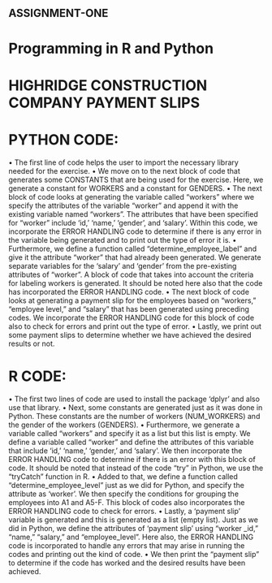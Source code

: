 ## ASSIGNMENT-ONE
# Programming in R and Python 
# HIGHRIDGE CONSTRUCTION COMPANY PAYMENT SLIPS
# PYTHON CODE:
•	The first line of code helps the user to import the necessary library needed for the exercise.
•	We move on to the next block of code that generates some CONSTANTS that are being used for the exercise. Here, we generate a constant for WORKERS and a constant for GENDERS. 
•	The next block of code looks at generating the variable called “workers” where we specify the attributes of the variable “worker” and append it with the existing variable named “workers”. The attributes that have been specified for “worker” include ‘id,’ ‘name,’ ‘gender’, and ‘salary’. Within this code, we incorporate the ERROR HANDLING code to determine if there is any error in the variable being generated and to print out the type of error it is. 
•	Furthermore, we define a function called “determine_employee_label” and give it the attribute “worker” that had already been generated. We generate separate variables for the ‘salary’ and ‘gender’ from the pre-existing attributes of “worker”. A block of code that takes into account the criteria for labeling workers is generated. It should be noted here also that the code has incorporated the ERROR HANDLING code. 
•	The next block of code looks at generating a payment slip for the employees based on “workers,” “employee level,” and “salary” that has been generated using preceding codes. We incorporate the ERROR HANDLING code for this block of code also to check for errors and print out the type of error. 
•	Lastly, we print out some payment slips to determine whether we have achieved the desired results or not. 

# R CODE:
•	The first two lines of code are used to install the package ‘dplyr’ and also use that library. 
•	Next, some constants are generated just as it was done in Python. These constants are the number of workers (NUM_WORKERS) and the gender of the workers (GENDERS). 
•	Furthermore, we generate a variable called “workers” and specify it as a list but this list is empty. We define a variable called “worker” and define the attributes of this variable that include ‘id,’ ‘name,’ ‘gender,’ and ‘salary’. We then incorporate the ERROR HANDLING code to determine if there is an error with this block of code. It should be noted that instead of the code “try” in Python, we use the “tryCatch” function in R. 
•	Added to that, we define a function called “determine_employee_level” just as we did for Python, and specify the attribute as ‘worker’. We then specify the conditions for grouping the employees into A1 and A5-F. This block of codes also incorporates the ERROR HANDLING code to check for errors. 
•	Lastly, a ‘payment slip’ variable is generated and this is generated as a list (empty list). Just as we did in Python, we define the attributes of ‘payment slip’ using “worker _id,” “name,” “salary,” and “employee_level”. Here also, the ERROR HANDLING code is incorporated to handle any errors that may arise in running the codes and printing out the kind of code. 
•	We then print the “payment slip” to determine if the code has worked and the desired results have been achieved. 
